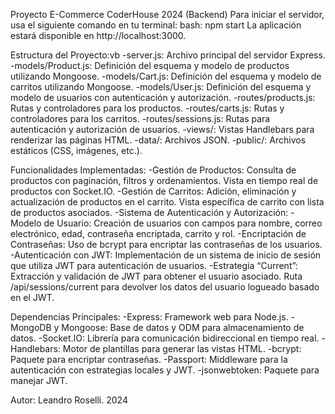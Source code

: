 Proyecto E-Commerce CoderHouse 2024 (Backend)
Para iniciar el servidor, usa el siguiente comando en tu terminal:
bash: npm start
La aplicación estará disponible en http://localhost:3000.

Estructura del Proyecto:vb
-server.js: Archivo principal del servidor Express.
-models/Product.js: Definición del esquema y modelo de productos utilizando Mongoose.
-models/Cart.js: Definición del esquema y modelo de carritos utilizando Mongoose.
-models/User.js: Definición del esquema y modelo de usuarios con autenticación y autorización.
-routes/products.js: Rutas y controladores para los productos.
-routes/carts.js: Rutas y controladores para los carritos.
-routes/sessions.js: Rutas para autenticación y autorización de usuarios.
-views/: Vistas Handlebars para renderizar las páginas HTML.
-data/: Archivos JSON.
-public/: Archivos estáticos (CSS, imágenes, etc.).

Funcionalidades Implementadas:
-Gestión de Productos: Consulta de productos con paginación, filtros y ordenamientos. Vista en tiempo real de productos con Socket.IO.
-Gestión de Carritos: Adición, eliminación y actualización de productos en el carrito. Vista específica de carrito con lista de productos asociados.
-Sistema de Autenticación y Autorización:
-Modelo de Usuario: Creación de usuarios con campos para nombre, correo electrónico, edad, contraseña encriptada, carrito y rol.
-Encriptación de Contraseñas: Uso de bcrypt para encriptar las contraseñas de los usuarios.
-Autenticación con JWT: Implementación de un sistema de inicio de sesión que utiliza JWT para autenticación de usuarios.
-Estrategia “Current”: Extracción y validación de JWT para obtener el usuario asociado. Ruta /api/sessions/current para devolver los datos del usuario logueado basado en el JWT.

Dependencias Principales:
-Express: Framework web para Node.js.
-MongoDB y Mongoose: Base de datos y ODM para almacenamiento de datos.
-Socket.IO: Librería para comunicación bidireccional en tiempo real.
-Handlebars: Motor de plantillas para generar las vistas HTML.
-bcrypt: Paquete para encriptar contraseñas.
-Passport: Middleware para la autenticación con estrategias locales y JWT.
-jsonwebtoken: Paquete para manejar JWT.

Autor:
Leandro Roselli. 2024
